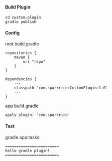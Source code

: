

#### Build Plugin

    cd custom-plugin
    gradle publish
    
#### Config
root build.gradle

    repositories {
        maven {
            url "repo"
        }
    }

    dependencies {
        ···
        classpath 'com.sparkrico:CustomPlugin:1.0'
        ···
    }
        
app build.gradle
       
    apply plugin: 'com.sparkrico'
    
#### Test
gradle app:tasks

    ========================
    hello gradle plugin!
    ========================
